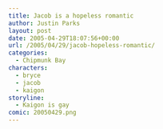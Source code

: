 ```yaml
---
title: Jacob is a hopeless romantic
author: Justin Parks
layout: post
date: 2005-04-29T18:07:56+00:00
url: /2005/04/29/jacob-hopeless-romantic/
categories:
  - Chipmunk Bay
characters:
  - bryce
  - jacob
  - kaigon
storyline:
  - Kaigon is gay
comic: 20050429.png
---
```

